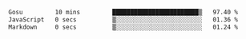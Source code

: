 
<!--START_SECTION:waka-->

```txt
Gosu         10 mins         ████████████████████████▒   97.40 %
JavaScript   0 secs          ▒░░░░░░░░░░░░░░░░░░░░░░░░   01.36 %
Markdown     0 secs          ▒░░░░░░░░░░░░░░░░░░░░░░░░   01.24 %
```

<!--END_SECTION:waka-->
